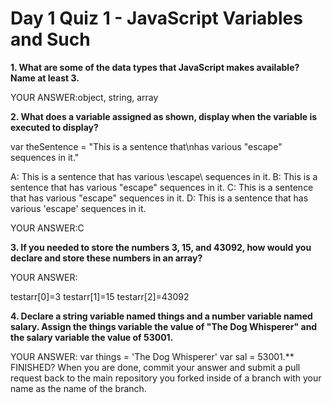 # Day 1 Quiz 1 - JavaScript Variables and Such

**1. What are some of the data types that JavaScript makes available? Name at least 3.**

YOUR ANSWER:object, string, array

**2. What does a variable assigned as shown, display when the variable is executed to display?**

var theSentence = "This is a sentence that\nhas various \"escape\" sequences in it."

A: This is a sentence that has various \escape\ sequences in it.
B: This is a sentence that has various "escape" sequences in it.
C: This is a sentence that
has various "escape" sequences in it.
D: This is a sentence that has various 'escape' sequences in it.

YOUR ANSWER:C

**3. If you needed to store the numbers 3, 15, and 43092, how would you declare and store these numbers in an array?**

YOUR ANSWER:

testarr[0]=3
testarr[1]=15
testarr[2]=43092

**4. Declare a string variable named things and a number variable named salary. Assign the things variable the value of "The Dog Whisperer" and the salary variable the value of 53001.**

YOUR ANSWER:
var things = 'The Dog Whisperer'
var sal = 53001.**
FINISHED? When you are done, commit your answer and submit a pull request back to the main repository you forked inside of a branch with your name as the name of the branch.
